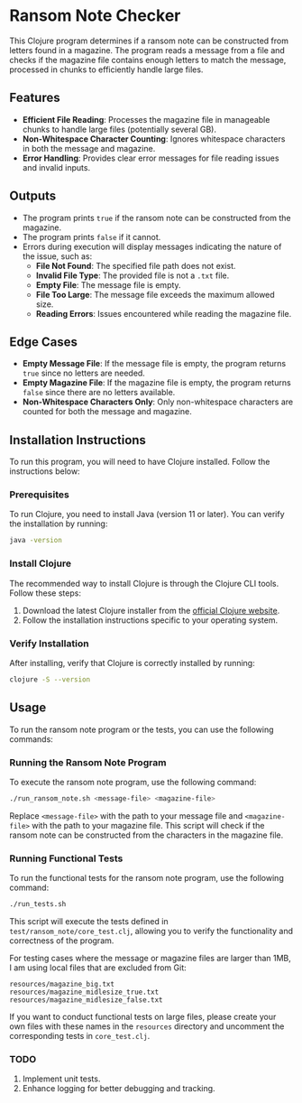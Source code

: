 # Ransom Note Checker

This Clojure program determines if a ransom note can be constructed from letters found in a magazine. The program reads a message from a file and checks if the magazine file contains enough letters to match the message, processed in chunks to efficiently handle large files.

## Features

- **Efficient File Reading**: Processes the magazine file in manageable chunks to handle large files (potentially several GB).
- **Non-Whitespace Character Counting**: Ignores whitespace characters in both the message and magazine.
- **Error Handling**: Provides clear error messages for file reading issues and invalid inputs.

## Outputs

- The program prints `true` if the ransom note can be constructed from the magazine.
- The program prints `false` if it cannot.
- Errors during execution will display messages indicating the nature of the issue, such as:
    - **File Not Found**: The specified file path does not exist.
    - **Invalid File Type**: The provided file is not a `.txt` file.
    - **Empty File**: The message file is empty.
    - **File Too Large**: The message file exceeds the maximum allowed size.
    - **Reading Errors**: Issues encountered while reading the magazine file.

## Edge Cases

- **Empty Message File**: If the message file is empty, the program returns `true` since no letters are needed.
- **Empty Magazine File**: If the magazine file is empty, the program returns `false` since there are no letters available.
- **Non-Whitespace Characters Only**: Only non-whitespace characters are counted for both the message and magazine.

## Installation Instructions

To run this program, you will need to have Clojure installed. Follow the instructions below:

### Prerequisites

To run Clojure, you need to install Java (version 11 or later). You can verify the installation by running:
  ```bash
  java -version
  ```

### Install Clojure

The recommended way to install Clojure is through the Clojure CLI tools. Follow these steps:
1. Download the latest Clojure installer from the [official Clojure website](https://clojure.org/guides/install_clojure).
2. Follow the installation instructions specific to your operating system.

### Verify Installation
After installing, verify that Clojure is correctly installed by running:

```bash
clojure -S --version
```

## Usage

To run the ransom note program or the tests, you can use the following commands:

### Running the Ransom Note Program

To execute the ransom note program, use the following command:

```bash
./run_ransom_note.sh <message-file> <magazine-file>
```

Replace `<message-file>` with the path to your message file and `<magazine-file>` with the path to your magazine file. 
This script will check if the ransom note can be constructed from the characters in the magazine file.

### Running Functional Tests

To run the functional tests for the ransom note program, use the following command:

```bash
./run_tests.sh
```

This script will execute the tests defined in `test/ransom_note/core_test.clj`, allowing you to verify 
the functionality and correctness of the program.

For testing cases where the message or magazine files are larger than 1MB, 
I am using local files that are excluded from Git:
```
resources/magazine_big.txt
resources/magazine_midlesize_true.txt
resources/magazine_midlesize_false.txt
```
If you want to conduct functional tests on large files, please create your own files with these names in 
the `resources` directory and uncomment the corresponding tests in `core_test.clj`.


### TODO

1. Implement unit tests.
2. Enhance logging for better debugging and tracking.




